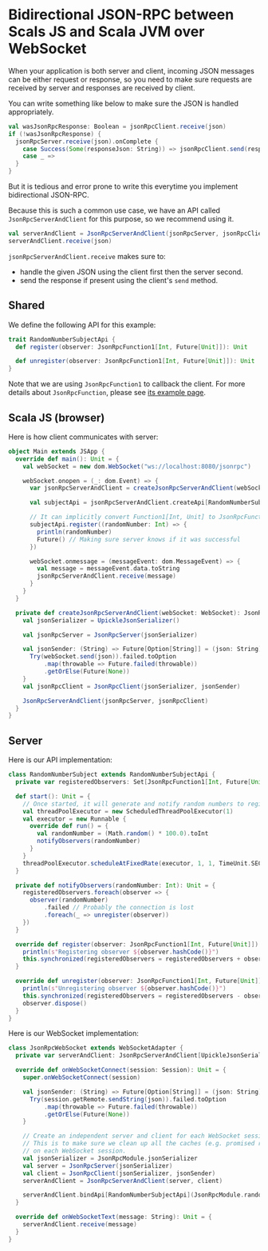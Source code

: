 # Bidirectional JSON-RPC between Scals JS and Scala JVM over WebSocket

When your application is both server and client, incoming JSON messages can be either request or response, so you need to make sure requests are received by server and responses are received by client.

You can write something like below to make sure the JSON is handled appropriately.

```scala
val wasJsonRpcResponse: Boolean = jsonRpcClient.receive(json)
if (!wasJsonRpcResponse) {
  jsonRpcServer.receive(json).onComplete {
    case Success(Some(responseJson: String)) => jsonRpcClient.send(responseJson)
    case _ =>
  }
}
```

But it is tedious and error prone to write this everytime you implement bidirectional JSON-RPC.

Because this is such a common use case, we have an API called `JsonRpcServerAndClient` for this purpose, so we recommend using it.

```scala
val serverAndClient = JsonRpcServerAndClient(jsonRpcServer, jsonRpcClient)
serverAndClient.receive(json)
```

`jsonRpcServerAndClient.receive` makes sure to:

- handle the given JSON using the client first then the server second.
- send the response if present using the client's `send` method.

## Shared

We define the following API for this example:

```scala
trait RandomNumberSubjectApi {
  def register(observer: JsonRpcFunction1[Int, Future[Unit]]): Unit

  def unregister(observer: JsonRpcFunction1[Int, Future[Unit]]): Unit
}
```

Note that we are using `JsonRpcFunction1` to callback the client. For more details about `JsonRpcFunction`, please see [its example page](../jsonRpcFunction).

## Scala JS (browser)

Here is how client communicates with server:

```scala
object Main extends JSApp {
  override def main(): Unit = {
    val webSocket = new dom.WebSocket("ws://localhost:8080/jsonrpc")

    webSocket.onopen = (_: dom.Event) => {
      var jsonRpcServerAndClient = createJsonRpcServerAndClient(webSocket)

      val subjectApi = jsonRpcServerAndClient.createApi[RandomNumberSubjectApi]

      // It can implicitly convert Function1[Int, Unit] to JsonRpcFunction1[Int, Unit].
      subjectApi.register((randomNumber: Int) => {
        println(randomNumber)
        Future() // Making sure server knows if it was successful
      })

      webSocket.onmessage = (messageEvent: dom.MessageEvent) => {
        val message = messageEvent.data.toString
        jsonRpcServerAndClient.receive(message)
      }
    }
  }

  private def createJsonRpcServerAndClient(webSocket: WebSocket): JsonRpcServerAndClient[UpickleJsonSerializer] = {
    val jsonSerializer = UpickleJsonSerializer()

    val jsonRpcServer = JsonRpcServer(jsonSerializer)

    val jsonSender: (String) => Future[Option[String]] = (json: String) => {
      Try(webSocket.send(json)).failed.toOption
          .map(throwable => Future.failed(throwable))
          .getOrElse(Future(None))
    }
    val jsonRpcClient = JsonRpcClient(jsonSerializer, jsonSender)

    JsonRpcServerAndClient(jsonRpcServer, jsonRpcClient)
  }
}
```

## Server

Here is our API implementation:

```scala
class RandomNumberSubject extends RandomNumberSubjectApi {
  private var registeredObservers: Set[JsonRpcFunction1[Int, Future[Unit]]] = Set()

  def start(): Unit = {
    // Once started, it will generate and notify random numbers to registered observers every second.
    val threadPoolExecutor = new ScheduledThreadPoolExecutor(1)
    val executor = new Runnable {
      override def run() = {
        val randomNumber = (Math.random() * 100.0).toInt
        notifyObservers(randomNumber)
      }
    }
    threadPoolExecutor.scheduleAtFixedRate(executor, 1, 1, TimeUnit.SECONDS)
  }

  private def notifyObservers(randomNumber: Int): Unit = {
    registeredObservers.foreach(observer => {
      observer(randomNumber)
          .failed // Probably the connection is lost
          .foreach(_ => unregister(observer))
    })
  }

  override def register(observer: JsonRpcFunction1[Int, Future[Unit]]): Unit = {
    println(s"Registering observer ${observer.hashCode()}")
    this.synchronized(registeredObservers = registeredObservers + observer)
  }

  override def unregister(observer: JsonRpcFunction1[Int, Future[Unit]]): Unit = {
    println(s"Unregistering observer ${observer.hashCode()}")
    this.synchronized(registeredObservers = registeredObservers - observer)
    observer.dispose()
  }
}
```

Here is our WebSocket implementation:

```scala
class JsonRpcWebSocket extends WebSocketAdapter {
  private var serverAndClient: JsonRpcServerAndClient[UpickleJsonSerializer] = _

  override def onWebSocketConnect(session: Session): Unit = {
    super.onWebSocketConnect(session)

    val jsonSender: (String) => Future[Option[String]] = (json: String) => {
      Try(session.getRemote.sendString(json)).failed.toOption
          .map(throwable => Future.failed(throwable))
          .getOrElse(Future(None))
    }

    // Create an independent server and client for each WebSocket session.
    // This is to make sure we clean up all the caches (e.g. promised response, etc)
    // on each WebSocket session.
    val jsonSerializer = JsonRpcModule.jsonSerializer
    val server = JsonRpcServer(jsonSerializer)
    val client = JsonRpcClient(jsonSerializer, jsonSender)
    serverAndClient = JsonRpcServerAndClient(server, client)

    serverAndClient.bindApi[RandomNumberSubjectApi](JsonRpcModule.randomNumberSubject)
  }

  override def onWebSocketText(message: String): Unit = {
    serverAndClient.receive(message)
  }
}
```
